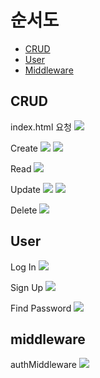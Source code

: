# 순서도

- [CRUD](#crud)
- [User](#user)
- [Middleware](#middleware)

## CRUD 

index.html 요청
<img src='https://user-images.githubusercontent.com/87258182/179981575-f33adff5-35ff-44de-91ac-c8fc4d161c2f.png'>

Create
<img src='https://user-images.githubusercontent.com/87258182/179980551-246c1c17-afab-491a-b6c6-2ff86edb0112.png'>
<img src='https://user-images.githubusercontent.com/87258182/179980837-00301e41-25d1-4f9e-a51a-578d8ec0e2cf.png'>

Read
<img src='https://user-images.githubusercontent.com/87258182/179980365-88fc084c-90c7-4c22-ad55-82d6534be2a2.png'>

Update
<img src='https://user-images.githubusercontent.com/87258182/179981208-f0bb7a7e-c1cb-43a8-a571-95a94537000a.png'>
<img src='https://user-images.githubusercontent.com/87258182/179981356-214203ab-8e51-402f-b665-6bb1e07c1783.png'>

Delete
<img src='https://user-images.githubusercontent.com/87258182/179981065-6e2f7000-3c2d-4f51-89f3-89aac0d0a925.png'>

## User

Log In
<img src='https://user-images.githubusercontent.com/87258182/186361051-436dcee1-95f3-48b1-902b-a15c3ceab1f9.png'>


Sign Up
<img src='https://user-images.githubusercontent.com/87258182/180194211-237e6426-34d1-4d12-b6f9-8a6a8eca3a5d.png'>

Find Password
<img src='https://user-images.githubusercontent.com/87258182/180593468-a1891436-aa92-42a3-adb3-eb7d85f1ff32.png'>

## middleware

authMiddleware
<img src='https://user-images.githubusercontent.com/87258182/180593432-06361bad-8be9-4f48-bb7e-080b447cb4d4.png'>
